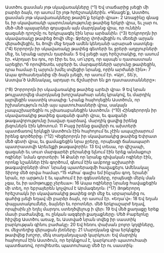 
Աստծու ցասման յոթ սկավառակները
(^1) Եվ տաճարից լսեցի մի բարձր ձայն, որ ասում էր յոթ հրեշտակներին. «Գնացե՛ք, Աստծու ցասման յոթ
սկավառակները թափե՛ք երկրի վրա»։ 2 Առաջինը գնաց եւ իր սկավառակի պարունակությունը թափեց երկրի վրա, եւ չար
ու մեծ-մեծ պալարներ գոյացան այն մարդկանց վրա, որ ունեին գազանի դրոշմը ու երկրպագել էին նրա արձանին։
(^3) Երկրորդն իր սկավառակը թափեց ծովի մեջ։ Ջրերը փոխվեցին ու մեռելի արյան վերածվեցին, եւ ծովի մեջ եղած
ամեն կենդանի արարած սատկեց։
(^4) Երրորդն իր սկավառակը թափեց գետերի եւ ջրերի աղբյուրների մեջ, եւ նրանք արյուն դարձան։ 5 Եվ լսեցի այդ
հրեշտակից, որ ասում էր. «Արդար ես դու, որ էիր եւ ես, սո՛ւրբդ, որ այսպե՛ս դատաստան արեցիր.^6 որովհետեւ սրբերի եւ
մարգարեների արյունը թափեցին, դրա համար էլ արյուն խմել տվեցիր նրանց, որին արժանի էին»։ 7 Ապա զոհասեղանից
մի ձայն լսեցի, որ ասում էր. «Այո՛, Տե՛ր, Աստվա՛ծ Ամենակալ, արդար ու ճշմարիտ են քո դատաստանները»։


(^8) Չորրորդն իր սկավառակից թափեց արեւի վրա։ 9 Եվ նրան թույլատրվեց մարդկանց խորշակահար անել կրակով, եւ
մարդիկ այրվեցին սաստիկ տապից։ Նրանք հայհոյեցին Աստծուն, որ իշխանություն ունի այս պատուհասների վրա,
սակայն չապաշխարեցին ու չփառաբանեցին Աստծուն։
(^10) Հինգերորդն իր սկավառակից թափեց գազանի գահի վրա, եւ գազանի թագավորությունը խավար դարձավ.
մարդիկ ցավից իրենց լեզուներն էին կծոտում։ 11 Բայց իրենց ցավերի ու ախտերի պատճառով երկնքի Աստծուն էին
հայհոյում եւ չէին ապաշխարում իրենց գործերից։
(^12) Վեցերորդն իր սկավառակից թափեց Եփրատ մեծ գետի վրա, եւ ցամաքեցին նրա ջրերը, որպեսզի ճանապարհ
պատրաստվի Արեւելքի թագավորին։ 13 Եվ տեսա, որ վիշապի, գազանի եւ սուտ մարգարեի բերանից ելնում էին երեք
անմաքուր ոգիներ՝ նման գորտերի։ 14 Քանի որ նրանք դիվական ոգիներ էին, որոնք նշաններ էին գործում, գնում էին
ամբողջ աշխարհի թագավորների մոտ՝ նրանց պատերազմի հավաքելու Ամենակալ Տիրոջ մեծ օրվա համար.^15 «Ահա՛
գալիս եմ ինչպես գող. երանի՜ նրան, որ արթուն է եւ պահում է իր զգեստները, որպեսզի մերկ ման չգա, եւ իր ամոթույքը
չերեւա»։ 16 Ապա ոգիները նրանց հավաքեցին մի տեղ, որ եբրայերեն կոչվում է Արմագեդոն։
(^17) Յոթերորդ հրեշտակն իր սկավառակից թափեց օդի մեջ եւ սրբարանից ու գահից լսելի եղավ մի բարձր ձայն, որ
ասում էր. «Եղա՛վ»։ 18 Եվ եղան փայլատակումներ, ձայներ եւ որոտներ. մեծ երկրաշարժ եղավ, որպիսին չի եղել մարդու
ստեղծվելուց ի վեր։ 19 Եվ մեծ քաղաքը երեք մասի բաժանվեց, ու ընկան ազգերի քաղաքները։ Մեծ Բաբելոնը հիշվեց
Աստծու առաջ, եւ Աստված նրան տվեց իր սաստիկ բարկության գինու բաժակը։ 20 Եվ հեռու փախան բոլոր կղզիները,
ու մեջտեղից վերացան լեռները։ 21 Մարդկանց վրա երկնքից թափվեց խոշոր, մեկ տաղանդաչափ կարկուտ։ Եվ մարդիկ
հայհոյում էին Աստծուն, որ երկնքում է, կարկուտի պատուհասի պատճառով, որովհետեւ պատուհասը մեծ էր ու
սաստիկ։
